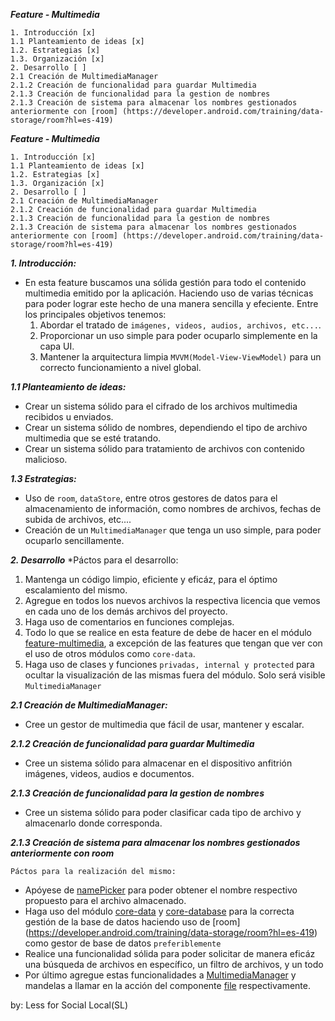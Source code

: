 ***Feature - Multimedia***

    1. Introducción [x] 
    1.1 Planteamiento de ideas [x] 
    1.2. Estrategias [x]
    1.3. Organización [x]
    2. Desarrollo [ ]
    2.1 Creación de MultimediaManager
    2.1.2 Creación de funcionalidad para guardar Multimedia
    2.1.3 Creación de funcionalidad para la gestion de nombres
    2.1.3 Creación de sistema para almacenar los nombres gestionados anteriormente con [room] (https://developer.android.com/training/data-storage/room?hl=es-419)
***Feature - Multimedia***

    1. Introducción [x] 
    1.1 Planteamiento de ideas [x] 
    1.2. Estrategias [x]
    1.3. Organización [x]
    2. Desarrollo [ ]
    2.1 Creación de MultimediaManager
    2.1.2 Creación de funcionalidad para guardar Multimedia
    2.1.3 Creación de funcionalidad para la gestion de nombres
    2.1.3 Creación de sistema para almacenar los nombres gestionados anteriormente con [room] (https://developer.android.com/training/data-storage/room?hl=es-419)

***1. Introducción:***
* En esta feature buscamos una sólida gestión para todo el contenido multimedia emitido por la aplicación. Haciendo uso de varias técnicas para poder lograr este hecho de una manera sencilla y efeciente. Entre los principales objetivos tenemos:
  1. Abordar el tratado de `imágenes, videos, audios, archivos, etc...`.
  2. Proporcionar un uso simple para poder ocuparlo simplemente en la capa UI.
  3. Mantener la arquitectura limpia `MVVM(Model-View-ViewModel)` para un correcto funcionamiento a nivel global.

***1.1 Planteamiento de ideas:***
* Crear un sistema sólido para el cifrado de los archivos multimedia recibidos u enviados.
* Crear un sistema sólido de nombres, dependiendo el tipo de archivo multimedia que se esté tratando.
* Crear un sistema sólido para tratamiento de archivos con contenido malicioso.

***1.3 Estrategias:***
* Uso de `room`, `dataStore`, entre otros gestores de datos para el almacenamiento de información, como nombres de archivos, fechas de subida de archivos, etc....
* Creación de un `MultimediaManager` que tenga un uso simple, para poder ocuparlo sencillamente.

***2. Desarrollo***
*Páctos para el desarrollo:
1. Mantenga un código limpio, eficiente y eficáz, para el óptimo escalamiento del mismo.
2. Agregue en todos los nuevos archivos la respectiva licencia que vemos en cada uno de los demás archivos del proyecto.
3. Haga uso de comentarios en funciones complejas.
4. Todo lo que se realice en esta feature de debe de hacer en el módulo [feature-multimedia](https://github.com/compose-projects-android/SocialLocal/tree/master/feature-multimedia), a excepción de las features que tengan que ver con el uso de otros módulos como `core-data`.
5. Haga uso de clases y funciones `privadas, internal y protected` para ocultar la visualización de las mismas fuera del módulo. Solo será visible `MultimediaManager`

***2.1 Creación de MultimediaManager:***

* Cree un gestor de multimedia que fácil de usar, mantener y escalar.

***2.1.2 Creación de funcionalidad para guardar Multimedia***

* Cree un sistema sólido para almacenar en el dispositivo anfitrión imágenes, videos, audios e documentos.

***2.1.3 Creación de funcionalidad para la gestion de nombres***

* Cree un sistema sólido para poder clasificar cada tipo de archivo y almacenarlo donde corresponda.

***2.1.3 Creación de sistema para almacenar los nombres gestionados anteriormente con room***

`Páctos para la realización del mismo:`
* Apóyese de [namePicker](https://github.com/compose-projects-android/SocialLocal/blob/master/feature-multimedia/src/main/java/org/compose_projects/socialLocal/feature/multimedia/fileSorterManager/namePicker.kt) para poder obtener el nombre respectivo propuesto para el archivo almacenado.
* Haga uso del módulo [core-data](https://github.com/compose-projects-android/SocialLocal/tree/master/core-data) y [core-database](https://github.com/compose-projects-android/SocialLocal/tree/master/core-database) para la correcta gestión de la base de datos haciendo uso de [room] (https://developer.android.com/training/data-storage/room?hl=es-419) como gestor de base de datos `preferiblemente`
* Realice una funcionalidad sólida para poder solicitar de manera eficáz una búsqueda de archivos en específico, un filtro de archivos, y un todo
* Por último agregue estas funcionalidades a [MultimediaManager](https://github.com/compose-projects-android/SocialLocal/blob/master/feature-multimedia/src/main/java/org/compose_projects/socialLocal/feature/multimedia/MultimediaManager.kt) y mandelas a llamar en la acción del componente [file](https://github.com/compose-projects-android/SocialLocal/blob/master/core-ui/src/main/java/org/compose_projects/socialLocal/core/ui/components/bottomChat/actions/file.kt) respectivamente.


by: Less for Social Local(SL)